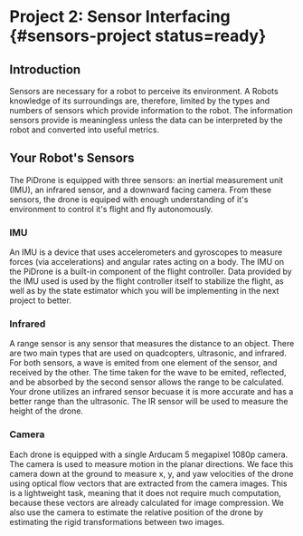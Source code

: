 # Project 2: Sensor Interfacing {#sensors-project status=ready}

## Introduction
Sensors are necessary for a robot to perceive its environment. A Robots knowledge of its surroundings are, therefore, limited by the types and numbers of sensors which provide information to the robot. The information sensors provide is meaningless unless the data can be interpreted by the robot and converted into useful metrics.

## Your Robot's Sensors
The PiDrone is equipped with three sensors: an inertial measurement unit (IMU), an infrared sensor, and a downward facing camera. From these sensors, the drone is equiped with enough understanding of it's environment to control it's flight and fly autonomously.

### IMU
An IMU is a device that uses accelerometers and gyroscopes to measure forces (via accelerations) and angular rates acting on a body. The IMU on the PiDrone is a built-in component of the flight controller. Data provided by the IMU used is used by the flight controller itself to stabilize the flight, as well as by the state estimator which you will be implementing in the next project to better.

### Infrared
A range sensor is any sensor that measures the distance to an object. There are two main types that are used on quadcopters, ultrasonic, and infrared. For both sensors, a wave is emited from one element of the sensor, and received by the other. The time taken for the wave to be emited, reflected, and be absorbed by the second sensor allows the range to be calculated. Your drone utilizes an infrared sensor becuase it is more accurate and has a better range than the ultrasonic. The IR sensor will be used to measure the height of the drone.

### Camera
Each drone is equipped with a single Arducam 5 megapixel 1080p camera. The camera is used to measure motion in the planar directions. We face this camera down at the ground to measure  x, y, and yaw velocities of the drone using optical flow vectors that are extracted from the camera images. This is a lightweight task, meaning that it does not require much computation, because these vectors are already calculated for image compression. We also use the camera to estimate the relative position of the drone by estimating the rigid transformations between two images.
